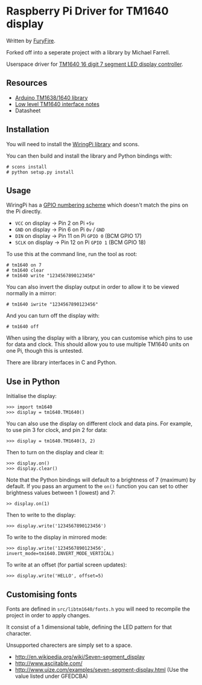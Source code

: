 # Raspberry Pi Driver for TM1640 display #

Written by [FuryFire](https://bitbucket.org/furyfire/raspi).

Forked off into a seperate project with a library by Michael Farrell.

Userspace driver for [TM1640 16 digit 7 segment LED display controller](http://www.dx.com/p/104311).

## Resources ##

- [Arduino TM1638/1640 library](http://code.google.com/p/tm1638-library/)
- [Low level TM1640 interface notes](http://tronixstuff.wordpress.com/2012/04/09/arduino-and-tm1640-led-display-modules/)
- Datasheet

## Installation ##

You will need to install the [WiringPi library](https://projects.drogon.net/raspberry-pi/wiringpi/) and scons.

You can then build and install the library and Python bindings with:

    # scons install
	# python setup.py install

## Usage ##

WiringPi has a [GPIO numbering scheme](https://projects.drogon.net/raspberry-pi/wiringpi/pins/) which doesn't match the pins on the Pi directly.

- `VCC` on display -> Pin 2 on Pi `+5v`
- `GND` on display -> Pin 6 on Pi `0v` / `GND`
- `DIN` on display -> Pin 11 on Pi `GPIO 0` (BCM GPIO 17)
- `SCLK` on display -> Pin 12 on Pi `GPIO 1` (BCM GPIO 18)

To use this at the command line, run the tool as root:

    # tm1640 on 7
	# tm1640 clear
	# tm1640 write "1234567890123456"

You can also invert the display output in order to allow it to be viewed normally in a mirror:

    # tm1640 iwrite "1234567890123456"

And you can turn off the display with:

    # tm1640 off

When using the display with a library, you can customise which pins to use for data and clock.  This should allow you to use multiple TM1640 units on one Pi, though this is untested.

There are library interfaces in C and Python.

## Use in Python ##

Initialise the display:

    >>> import tm1640
	>>> display = tm1640.TM1640()

You can also use the display on different clock and data pins.  For example, to use pin 3 for clock, and pin 2 for data:

    >>> display = tm1640.TM1640(3, 2)

Then to turn on the display and clear it:

    >>> display.on()
	>>> display.clear()

Note that the Python bindings will default to a brightness of 7 (maximum) by default.  If you pass an argument to the `on()` function you can set to other brightness values between 1 (lowest) and 7:

    >> display.on(1)

Then to write to the display:

    >>> display.write('1234567890123456')

To write to the display in mirrored mode:

    >>> display.write('1234567890123456', invert_mode=tm1640.INVERT_MODE_VERTICAL)

To write at an offset (for partial screen updates):

    >>> display.write('HELLO', offset=5)

## Customising fonts ##

Fonts are defined in `src/libtm1640/fonts.h` you will need to recompile the project in order to apply changes.

It consist of a 1 dimensional table, defining the LED pattern for that character.

Unsupported charecters are simply set to a space. 

- http://en.wikipedia.org/wiki/Seven-segment_display
- http://www.asciitable.com/
- http://www.uize.com/examples/seven-segment-display.html (Use the value listed under GFEDCBA)